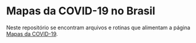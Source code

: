 # Mapas da COVID-19 no Brasil

Neste repositório se encontram arquivos e rotinas que alimentam a página [Mapas da COVID-19](https://cassianord.github.io/mapas_covid_br/).
